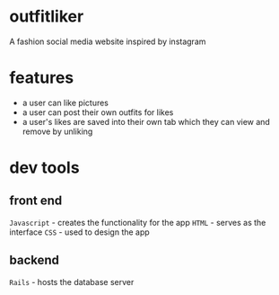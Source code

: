 # outfitliker
A fashion social media website inspired by instagram

# features
- a user can like pictures
- a user can post their own outfits for likes
- a user's likes are saved into their own tab which they can view and remove by unliking

# dev tools

## front end
`Javascript` - creates the functionality for the app
`HTML` - serves as the interface 
`CSS` - used to design the app

## backend
`Rails` - hosts the database server
